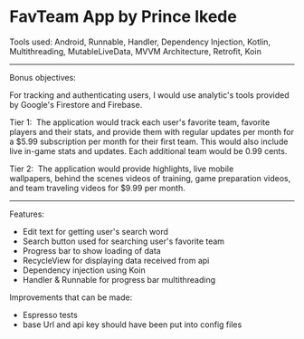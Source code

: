 # FavTeam App by Prince Ikede

Tools used: Android, Runnable, Handler, Dependency Injection, Kotlin, Multithreading, MutableLiveData, 
MVVM Architecture, Retrofit, Koin

----------------------------------------------------------------------------------------------------

Bonus objectives:

For tracking and authenticating users, I would use analytic's tools provided by Google's Firestore and Firebase.

Tier 1: 
The application would track each user's favorite team, favorite players and their stats, 
and provide them with regular updates per month for a $5.99 subscription per month for their first team. 
This would also include live in-game stats and updates. Each additional team would be 0.99 cents. 

Tier 2: 
The application would provide highlights, live mobile wallpapers, behind the scenes videos of training, 
game preparation videos, and team traveling videos for $9.99 per month.


----------------------------------------------------------------------------------------------------

Features:

- Edit text for getting user's search word
- Search button used for searching user's favorite team
- Progress bar to show loading of data
- RecycleView for displaying data received from api
- Dependency injection using Koin
- Handler & Runnable for progress bar multithreading

Improvements that can be made:
- Espresso tests
- base Url and api key should have been put into config files 

 
